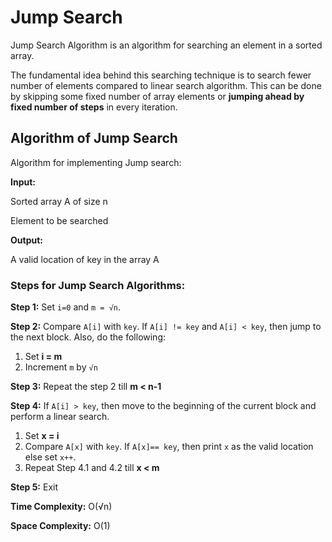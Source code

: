 # Jump Search

Jump Search Algorithm is an algorithm for searching an element in a sorted array.

The fundamental idea behind this searching technique is to search fewer number of elements compared to linear search algorithm. This can be done by skipping some fixed number of array elements or **jumping ahead by fixed number of steps** in every iteration.

## Algorithm of Jump Search

Algorithm for implementing Jump search:

**Input:**

Sorted array A of size n

Element to be searched

**Output:**

A valid location of key in the array A

### Steps for Jump Search Algorithms:

**Step 1:** Set `i=0` and `m = √n`.

**Step 2:** Compare `A[i]` with `key`. If `A[i] != key` and `A[i] < key`, then jump to the next block. Also, do the following:

1. Set **i = m**
2. Increment `m` by `√n`

**Step 3:** Repeat the step 2 till **m < n-1**

**Step 4:** If `A[i] > key`, then move to the beginning of the current block and perform a linear search.

1. Set **x = i**
2. Compare `A[x]` with `key`. If `A[x]== key`, then print `x` as the valid location else set `x++`.
3. Repeat Step 4.1 and 4.2 till **x < m**

**Step 5:** Exit

**Time Complexity:** O(√n)

**Space Complexity:** O(1)
